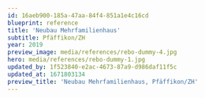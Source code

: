 ```yaml
---
id: 16aeb900-185a-47aa-84f4-851a1e4c16cd
blueprint: reference
title: 'Neubau Mehrfamilienhaus'
subtitle: Pfäffikon/ZH
year: 2019
preview_image: media/references/rebo-dummy-4.jpg
hero: media/references/rebo-dummy-1.jpg
updated_by: 1f523840-e2ac-4673-87a9-d986daf11f5c
updated_at: 1671803134
preview_title: 'Neubau Mehrfamilienhaus, Pfäffikon/ZH'
---
```

